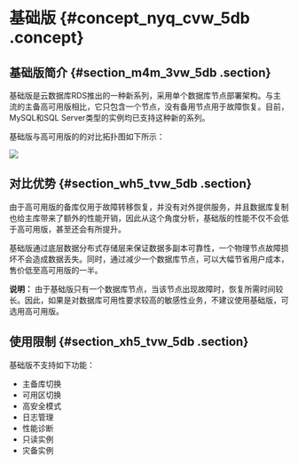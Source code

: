 # 基础版 {#concept_nyq_cvw_5db .concept}

## 基础版简介 {#section_m4m_3vw_5db .section}

基础版是云数据库RDS推出的一种新系列，采用单个数据库节点部署架构。与主流的主备高可用版相比，它只包含一个节点，没有备用节点用于故障恢复。目前，MySQL和SQL Server类型的实例均已支持这种新的系列。

基础版与高可用版的的对比拓扑图如下所示：

![](http://static-aliyun-doc.oss-cn-hangzhou.aliyuncs.com/assets/img/7788/1359_zh-CN.png)

## 对比优势 {#section_wh5_tvw_5db .section}

由于高可用版的备库仅用于故障转移恢复，并没有对外提供服务，并且数据库复制也给主库带来了额外的性能开销，因此从这个角度分析，基础版的性能不仅不会低于高可用版，甚至还会有所提升。

基础版通过底层数据分布式存储层来保证数据多副本可靠性，一个物理节点故障损坏不会造成数据丢失。同时，通过减少一个数据库节点，可以大幅节省用户成本，售价低至高可用版的一半。

**说明：** 由于基础版只有一个数据库节点，当该节点出现故障时，恢复所需时间较长。因此，如果是对数据库可用性要求较高的敏感性业务，不建议使用基础版，可选用高可用版。

## 使用限制 {#section_xh5_tvw_5db .section}

基础版不支持如下功能：

-   主备库切换
-   可用区切换
-   高安全模式
-   日志管理
-   性能诊断
-   只读实例
-   灾备实例

